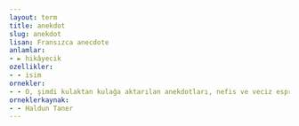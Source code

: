 ```yaml
---
layout: term
title: anekdot
slug: anekdot
lisan: Fransızca anecdote
anlamlar:
- ► hikâyecik
ozellikler:
- - isim
ornekler:
- - O, şimdi kulaktan kulağa aktarılan anekdotları, nefis ve veciz esprileri ile anılageliyor.
orneklerkaynak:
- - Haldun Taner
---
```

